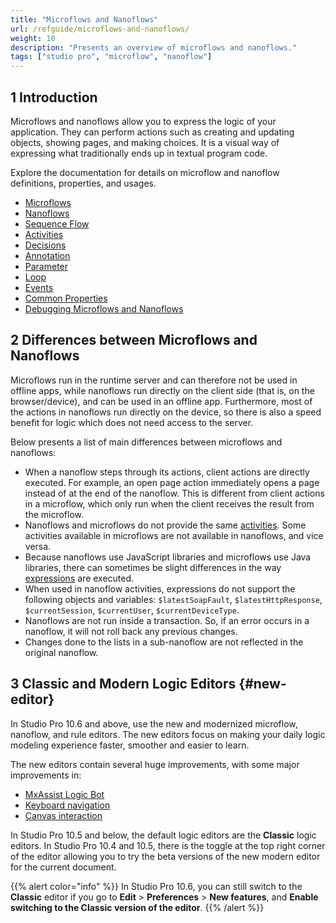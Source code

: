 ```yaml
---
title: "Microflows and Nanoflows"
url: /refguide/microflows-and-nanoflows/
weight: 10
description: "Presents an overview of microflows and nanoflows."
tags: ["studio pro", "microflow", "nanoflow"]
---
```


## 1 Introduction

Microflows and nanoflows allow you to express the logic of your application. They can perform actions such as creating and updating objects, showing pages, and making choices. It is a visual way of expressing what traditionally ends up in textual program code.

Explore the documentation for details on microflow and nanoflow definitions, properties, and usages.

* [Microflows](/refguide/microflows/)
* [Nanoflows](/refguide/nanoflows/)
* [Sequence Flow](/refguide/sequence-flow/)
* [Activities](/refguide/activities/)
* [Decisions](/refguide/decisions/)
* [Annotation](/refguide/annotation/)
* [Parameter](/refguide/parameter/)
* [Loop](/refguide/loop/)
* [Events](/refguide/events/)
* [Common Properties](/refguide/microflow-element-common-properties/)
* [Debugging Microflows and Nanoflows](/refguide/debug-microflows-and-nanoflows/)

## 2 Differences between Microflows and Nanoflows

Microflows run in the runtime server and can therefore not be used in offline apps, while nanoflows run directly on the client side (that is, on the browser/device), and can be used in an offline app. Furthermore, most of the actions in nanoflows run directly on the device, so there is also a speed benefit for logic which does not need access to the server. 

Below presents a list of main differences between microflows and nanoflows:

* When a nanoflow steps through its actions, client actions are directly executed. For example, an open page action immediately opens a page instead of at the end of the nanoflow. This is different from client actions in a microflow, which only run when the client receives the result from the microflow.
* Nanoflows and microflows do not provide the same [activities](/refguide/activities/). Some activities available in microflows are not available in nanoflows, and vice versa.
* Because nanoflows use JavaScript libraries and microflows use Java libraries, there can sometimes be slight differences in the way [expressions](/refguide/expressions/) are executed.
* When used in nanoflow activities, expressions do not support the following objects and variables: `$latestSoapFault`, `$latestHttpResponse`, `$currentSession`, `$currentUser`, `$currentDeviceType`.
* Nanoflows are not run inside a transaction. So, if an error occurs in a nanoflow, it will not roll back any previous changes.
* Changes done to the lists in a sub-nanoflow are not reflected in the original nanoflow.

## 3 Classic and Modern Logic Editors {#new-editor}

In Studio Pro 10.6 and above, use the new and modernized microflow, nanoflow, and rule editors. The new editors focus on making your daily logic modeling experience faster, smoother and easier to learn. 

The new editors contain several huge improvements, with some major improvements in:

* [MxAssist Logic Bot](/refguide/mx-assist-logic-bot/)
* [Keyboard navigation](/refguide/microflows/#keyboard-improved) 
* [Canvas interaction](/refguide/microflows/#canvas-interaction)

In Studio Pro 10.5 and below, the default logic editors are the **Classic** logic editors. In Studio Pro 10.4 and 10.5, there is the toggle at the top right corner of the editor allowing you to try the beta versions of the new modern editor for the current document.

{{% alert color="info" %}}
In Studio Pro 10.6, you can still switch to the **Classic** editor if you go to **Edit** > **Preferences** > **New features**, and **Enable switching to the Classic version of the editor**.
{{% /alert %}}
